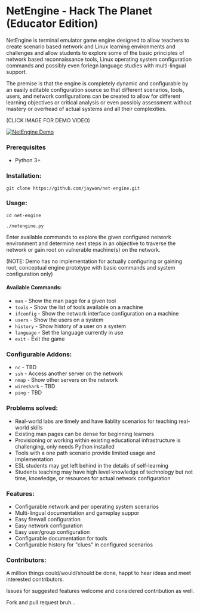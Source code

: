 # NetEngine - Hack The Planet (Educator Edition)

NetEngine is terminal emulator game engine designed to allow teachers to create scenario based network and Linux learning environments and challenges and allow students to explore some of the basic principles of network based reconnaissance tools, Linux operating system configuration commands and possibly even foriegn language studies with multi-lingual support.

The premise is that the engine is completely dynamic and configurable by an easily editable configuration source so that different scenarios, tools, users, and network configurations can be created to allow for different learning objectives or critical analysis or even possibly assessment without mastery or overhead of actual systems and all their complexities.

(CLICK IMAGE FOR DEMO VIDEO)

[![NetEngine Demo](https://i.ytimg.com/vi/dWhr8SRrk9A/0.jpg)](https://youtu.be/dWhr8SRrk9A "NetEngine Demo")

### Prerequisites
- Python 3+

### Installation:
`git clone https://github.com/jaywon/net-engine.git`

### Usage:
`cd net-engine`

`./netengine.py`

Enter available commands to explore the given configured network environment and determine next steps in an objective to traverse the network or gain root on vulnerable machine(s) on the network.

(NOTE: Demo has no implementation for actually configuring or gaining root, conceptual engine prototype with basic commands and system configuration only)

#### Available Commands:
- `man` - Show the man page for a given tool
- `tools` - Show the list of tools available on a machine
- `ifconfig` - Show the network interface configuration on a machine
- `users` - Show the users on a system
- `history` - Show history of a user on a system
- `language` - Set the language currently in use
- `exit` - Exit the game

### Configurable Addons:
- `nc` - TBD
- `ssh` - Access another server on the network
- `nmap` - Show other servers on the network
- `wireshark` - TBD
- `ping` - TBD

### Problems solved:
- Real-world labs are timely and have liablity scenarios for teaching real-world skills
- Existing man pages can be dense for beginning learners
- Provisioning or working within existing educational infrastructure is challenging, only needs Python installed
- Tools with a one path scenario provide limited usage and implementation
- ESL students may get left behind in the details of self-learning
- Students teaching may have high level knowledge of technology but not time, knowledge, or resources for actual network configuration

### Features:
- Configurable network and per operating system scenarios
- Multi-lingual documentation and gameplay suppor
- Easy firewall configuration
- Easy network configuration
- Easy user/group configuration
- Configurable documentation for tools
- Configurable history for "clues" in configured scenarios

### Contributors:
A million things could/would/should be done, happt to hear ideas and meet interested contributors.

Issues for suggested features welcome and considered contribution as well.

Fork and pull request bruh...
